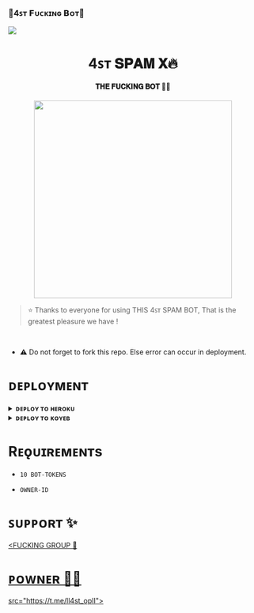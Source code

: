 ### 🌷4ꜱᴛ 𝗙ᴜᴄᴋɪɴɢ 𝗕ᴏᴛ🌷

<!--
**4ꜱᴛ 𝗙ᴜᴄᴋɪɴɢ 𝗕ᴏᴛ** is a ✨ _special_ ✨ repository because its `README.md` (this file) appears on your GitHub profile.


<p align="center">
    <b>ᴠɪsɪᴛᴏʀs</b><br>
 -->    <img align="middle" src="https://profile-counter.glitch.me/itszshivam/count.svg" />
</p>

<h1 align="center"><b> 4ꜱᴛ 𝐒𝐏𝐀𝐌 𝐗🔥</b></h1>

<h4 align="center"> 𝐓𝐇𝐄 𝐅𝐔𝐂𝐊𝐈𝐍𝐆 𝐁𝐎𝐓 🥱💀</h4>

<p align="center"><a href="https://t.me/shiva_ansh_op"><img src="https://graph.org/file/5d567b480734c9b4c8ff8.jpg" width="400"></a></p>


> ⭐️ Thanks to everyone for using THIS 4ꜱᴛ SPAM BOT, That is the greatest pleasure we have !

<br>

- ⚠️ Do not forget to fork this repo. Else error can occur in deployment.

# ᴅᴇᴘʟᴏʏᴍᴇɴᴛ


<details>
<summary><b>ᴅᴇᴘʟᴏʏ ᴛᴏ ʜᴇʀᴏᴋᴜ</b></summary>
<br>

[![Deploy](https://www.herokucdn.com/deploy/button.svg)](https://dashboard.heroku.com/new?template=https://github.com/itzshukla/STRANGER-SPAM-X)
  
</details>


<details>
<summary><b>ᴅᴇᴘʟᴏʏ ᴛᴏ ᴋᴏʏᴇʙ</b></summary>
<br>

[![Deploy to Koyeb](https://www.koyeb.com/static/images/deploy/button.svg)](https://app.koyeb.com/deploy?type=git&repository=&branch=name&name=thealtron)
  
</details>


# Rᴇǫᴜɪʀᴇᴍᴇɴᴛs

- `10 BOT-TOKENS`

- `OWNER-ID`


# ꜱᴜᴘᴘᴏʀᴛ ✨
<a href="https://t.me/II_4ST_FIGHTER_ll"><FUCKING GROUP 🥱

# ᴘᴏᴡɴᴇʀ 🥱💀
src="https://t.me/ll4st_opII"></a>

